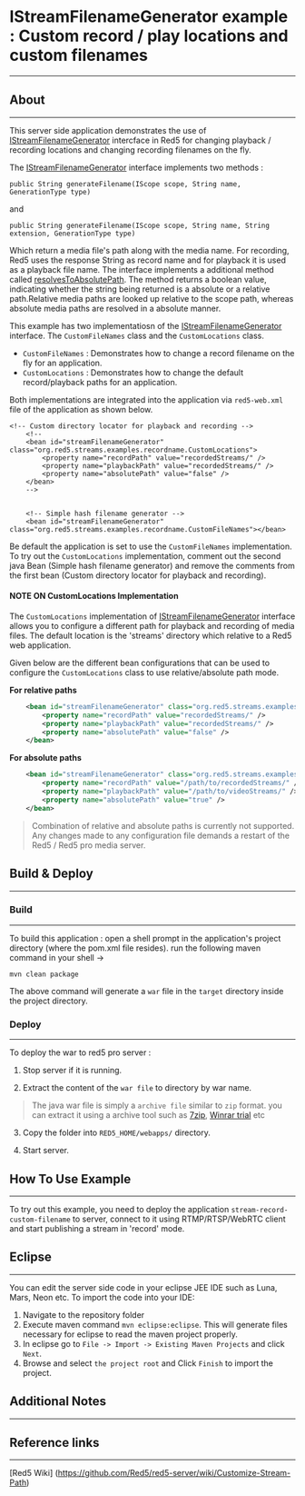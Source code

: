 # IStreamFilenameGenerator example : Custom record / play locations and custom filenames
---


## About
---

This server side application demonstrates the use of [IStreamFilenameGenerator](http://red5.org/javadoc/red5-server-common/org/red5/server/api/stream/IStreamFilenameGenerator.html) intercface in Red5 for changing playback / recording locations and changing recording filenames on the fly. 

The [IStreamFilenameGenerator](http://red5.org/javadoc/red5-server-common/org/red5/server/api/stream/IStreamFilenameGenerator.html) interface implements two methods :

```
public String generateFilename(IScope scope, String name, GenerationType type)
```

and

```
public String generateFilename(IScope scope, String name, String extension, GenerationType type) 

```

Which return a media file's path along with the media name. For recording, Red5 uses the response String as record name and for playback it is used as a playback file name. The interface implements a additional method called [resolvesToAbsolutePath](http://red5.org/javadoc/red5-server-common/org/red5/server/api/stream/IStreamFilenameGenerator.html#resolvesToAbsolutePath--). The method returns a boolean value, indicating whether the string being returned is a absolute or a relative path.Relative media paths are looked up relative to the scope path, whereas absolute media paths are resolved in a absolute manner.

This example has two implementatiosn of the [IStreamFilenameGenerator](http://red5.org/javadoc/red5-server-common/org/red5/server/api/stream/IStreamFilenameGenerator.html) interface. The `CustomFileNames` class and the `CustomLocations` class.


* `CustomFileNames` : Demonstrates how to change a record filename on the fly for an application.
* `CustomLocations` : Demonstrates how to change the default record/playback paths for an application.


Both implementations are integrated into the application via `red5-web.xml` file of the application as shown below.

```
<!-- Custom directory locator for playback and recording -->
	<!--
	<bean id="streamFilenameGenerator" class="org.red5.streams.examples.recordname.CustomLocations"> 
   		<property name="recordPath" value="recordedStreams/" /> 
   		<property name="playbackPath" value="recordedStreams/" /> 
   		<property name="absolutePath" value="false" /> 
	</bean>
	-->
	
	
	<!-- Simple hash filename generator -->
	<bean id="streamFilenameGenerator" class="org.red5.streams.examples.recordname.CustomFileNames"></bean>
```

Be default the application is set to use the `CustomFileNames` implementation. To try out the `CustomLocations` implementation, comment out the second java Bean (Simple hash filename generator) and remove the comments from the first bean (Custom directory locator for playback and recording).


#### NOTE ON CustomLocations Implementation


The `CustomLocations` implementation of [IStreamFilenameGenerator](http://red5.org/javadoc/red5-server-common/org/red5/server/api/stream/IStreamFilenameGenerator.html) interface allows you to configure a different path for playback and recording of media files. The default location is the 'streams' directory which relative to a Red5 web application.

Given below are the different bean configurations that can be used to configure the `CustomLocations` class to use relative/absolute path mode.

__For relative paths__

```xml
	<bean id="streamFilenameGenerator" class="org.red5.streams.examples.recordname.CustomLocations"> 
   		<property name="recordPath" value="recordedStreams/" /> 
   		<property name="playbackPath" value="recordedStreams/" /> 
   		<property name="absolutePath" value="false" /> 
	</bean>
```


__For absolute paths__

```xml
	<bean id="streamFilenameGenerator" class="org.red5.streams.examples.recordname.CustomLocations"> 
   		<property name="recordPath" value="/path/to/recordedStreams/" /> 
   		<property name="playbackPath" value="/path/to/videoStreams/" /> 
   		<property name="absolutePath" value="true" /> 
	</bean>
```

> Combination of relative and absolute paths is currently not supported.
> Any changes made to any configuration file demands a restart of the Red5 / Red5 pro media server.



## Build & Deploy
---

### Build
---

To build this application : open a shell prompt in the application's project directory (where the pom.xml file resides). run the following maven command in your shell -> 

``` 
mvn clean package 

```

The above command will generate a `war` file in the `target` directory inside the project directory. 


### Deploy
---

To deploy the war to red5 pro server :

1. Stop server if it is running.

2. Extract the content of the `war file` to directory by war name. 

> The java war file is simply a `archive file` similar to `zip` format. you can extract it using a archive tool such as [7zip](#http://www.7-zip.org/), [Winrar trial](#http://www.rarlab.com/download.htm) etc

3. Copy the folder into `RED5_HOME/webapps/` directory.

4. Start server.



## How To Use Example
---

To try out this example, you need to deploy the application `stream-record-custom-filename` to server, connect to it using RTMP/RTSP/WebRTC client and start publishing a stream in 'record' mode. 



## Eclipse
---

You can edit the server side code in your eclipse JEE IDE such as Luna, Mars, Neon etc. To import the code into your IDE:

1. Navigate to the repository folder
2. Execute maven command `mvn eclipse:eclipse`. This will generate files necessary for eclipse to read the maven project properly.
3. In eclipse go to `File -> Import -> Existing Maven Projects` and click `Next`.
4. Browse and select `the project root` and Click `Finish` to import the project.



## Additional Notes
---

## Reference links
---

[Red5 Wiki] (https://github.com/Red5/red5-server/wiki/Customize-Stream-Path)

